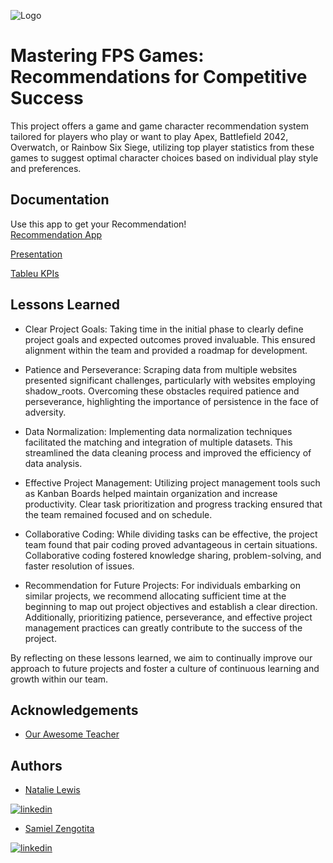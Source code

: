 
![Logo](https://github.com/samielzaret7/Gaming_Project/blob/main/presentation/Untitled%20design.png?raw=true)


# Mastering FPS Games: Recommendations for Competitive Success

This project offers a game and game character recommendation system tailored for players who play or want to play Apex, Battlefield 2042, Overwatch, or Rainbow Six Siege, utilizing top player statistics from these games to suggest optimal character choices based on individual play style and preferences.




## Documentation

Use this app to get your Recommendation!   
[Recommendation App](https://fpscharacters.streamlit.app/)

[Presentation]([https://www.canva.com/design/DAF8BzT-_TI/m-TQjWzlypULQCu0Cro_0g/view](https://www.canva.com/design/DAF8PHKJ_gs/eJtaZ0Plyl3POi9-wowy3A/view?utm_content=DAF8PHKJ_gs&utm_campaign=designshare&utm_medium=link&utm_source=editor))

[Tableu KPIs](https://public.tableau.com/app/profile/natalie.lewis/viz/MasteringCompetitiveGaming/Game_Analysis)

## Lessons Learned

- Clear Project Goals: Taking time in the initial phase to clearly define project goals and expected outcomes proved invaluable. This ensured alignment within the team and provided a roadmap for development.

- Patience and Perseverance: Scraping data from multiple websites presented significant challenges, particularly with websites employing shadow_roots. Overcoming these obstacles required patience and perseverance, highlighting the importance of persistence in the face of adversity.

- Data Normalization: Implementing data normalization techniques facilitated the matching and integration of multiple datasets. This streamlined the data cleaning process and improved the efficiency of data analysis.

- Effective Project Management: Utilizing project management tools such as Kanban Boards helped maintain organization and increase productivity. Clear task prioritization and progress tracking ensured that the team remained focused and on schedule.

- Collaborative Coding: While dividing tasks can be effective, the project team found that pair coding proved advantageous in certain situations. Collaborative coding fostered knowledge sharing, problem-solving, and faster resolution of issues.

- Recommendation for Future Projects: For individuals embarking on similar projects, we recommend allocating sufficient time at the beginning to map out project objectives and establish a clear direction. Additionally, prioritizing patience, perseverance, and effective project management practices can greatly contribute to the success of the project.

By reflecting on these lessons learned, we aim to continually improve our approach to future projects and foster a culture of continuous learning and growth within our team.


## Acknowledgements

 - [Our Awesome Teacher](https://github.com/Rairocha)



## Authors

- [Natalie Lewis](https://github.com/nlewism)
  
[![linkedin](https://img.shields.io/badge/linkedin-0A66C2?style=for-the-badge&logo=linkedin&logoColor=white)](https://www.linkedin.com/in/analyst-natalie/)
- [Samiel Zengotita](https://github.com/samielzaret7)
  
[![linkedin](https://img.shields.io/badge/linkedin-0A66C2?style=for-the-badge&logo=linkedin&logoColor=white)](https://www.linkedin.com/in/zengotita/)

